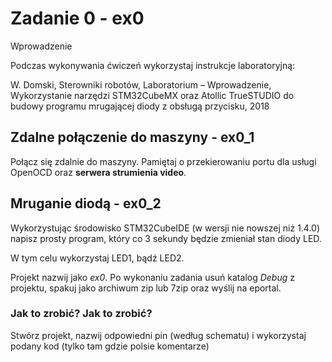 # Zadanie 0 - ex0

Wprowadzenie

Podczas wykonywania ćwiczeń wykorzystaj instrukcje laboratoryjną:

W. Domski, Sterowniki robotów, Laboratorium – Wprowadzenie, Wykorzystanie 
narzędzi STM32CubeMX oraz Atollic TrueSTUDIO do budowy programu mrugającej 
diody z obsługą przycisku, 2018

## Zdalne połączenie do maszyny - ex0_1

Połącz się zdalnie do maszyny. 
Pamiętaj o przekierowaniu portu dla usługi OpenOCD 
oraz **serwera strumienia video**.

## Mruganie diodą - ex0_2

Wykorzystując środowisko STM32CubeIDE (w wersji nie nowszej niż 1.4.0) 
napisz prosty program, który co 3 sekundy będzie zmieniał stan diody LED.

W tym celu wykorzystaj LED1, bądź LED2.

Projekt nazwij jako *ex0*.
Po wykonaniu zadania usuń katalog *Debug* z projektu, spakuj 
jako archiwum zip lub 7zip oraz wyślij na eportal.


### Jak to zrobić? Jak to zrobić?
Stwórz projekt, nazwij odpowiedni pin (według schematu) i wykorzystaj podany kod (tylko tam gdzie polsie komentarze)
